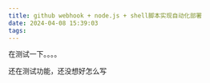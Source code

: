 ```yaml
---
title: github webhook + node.js + shell脚本实现自动化部署
date: 2024-04-08 15:39:03
tags:
---
```

在测试一下。。。。

还在测试功能，还没想好怎么写